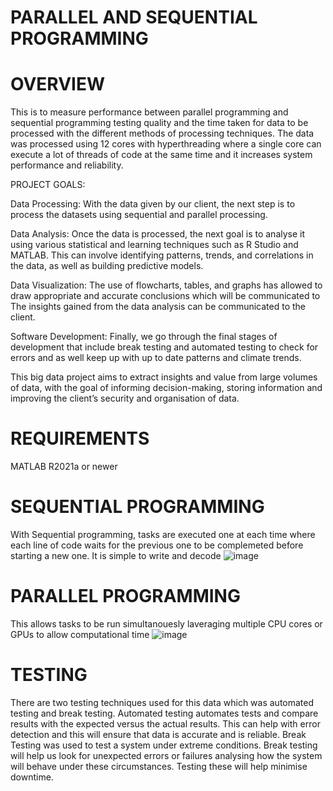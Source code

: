 # PARALLEL AND SEQUENTIAL PROGRAMMING 

# OVERVIEW 
This is to measure performance between parallel programming and sequential programming testing quality and the time taken for data to be processed with the different methods of processing techniques. The data was processed using 12 cores with hyperthreading where a single core can execute a lot of threads of code at the same time and it increases system performance and reliability. 


PROJECT GOALS: 

Data Processing: With the data given by our client,  the next step is to process the datasets using sequential and parallel processing. 

Data Analysis: Once the data is processed, the next goal is to analyse it using various statistical and learning techniques such as R Studio and MATLAB. This can involve identifying patterns, trends, and correlations in the data, as well as building predictive models.

Data Visualization: The use of flowcharts, tables, and graphs has allowed to draw appropriate and accurate conclusions  which will be communicated to The insights gained from the data analysis can be communicated to the client.

Software Development: Finally,  we go  through the final stages of development that include break testing and automated testing to check for errors and as well keep up with up to date patterns and climate trends.

This big data project aims to extract insights and value from large volumes of data, with the goal of informing decision-making, storing information and improving the client’s security and organisation of data.


# REQUIREMENTS 
MATLAB R2021a or newer

# SEQUENTIAL PROGRAMMING 
With Sequential programming, tasks are executed one at each time where each line of code waits for the previous one to be complemeted before starting a new one. It is simple to write and decode 
![image](https://github.com/user-attachments/assets/bd01b2fd-5c3a-4a3a-bd5d-882bdaa3d28c)

# PARALLEL PROGRAMMING 
This allows tasks to be run simultanouesly laveraging multiple CPU cores or GPUs to allow computational time 
![image](https://github.com/user-attachments/assets/837b4bf6-2a8e-40bc-bbd8-2843d248445e)

# TESTING
There are two testing techniques used for this data which was automated testing and break testing. Automated testing automates tests and compare results with the expected versus the actual results. This can help with error detection and this will ensure that data is accurate and is reliable. 
Break Testing was used to test a system under extreme conditions. Break testing will help us look for unexpected errors or failures analysing how the system will behave under these circumstances. Testing these will help minimise downtime.

